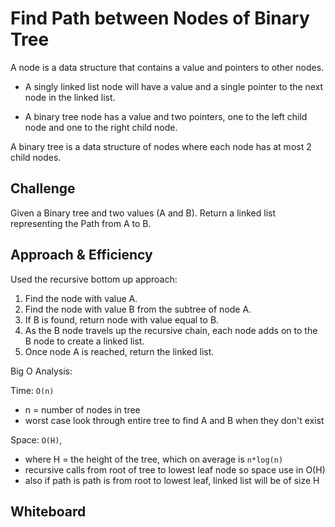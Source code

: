 # Find Path between Nodes of Binary Tree

A node is a data structure that contains a value and pointers to other nodes.

- A singly linked list node will have a value and a single pointer to the next node in the linked list.

- A binary tree node has a value and two pointers, one to the left child node and one to the right child node.

A binary tree is a data structure of nodes where each node has at most 2 child nodes.

## Challenge

Given a Binary tree and two values (A and B). Return a linked list representing the Path from A to B.

## Approach & Efficiency

Used the recursive bottom up approach:

1. Find the node with value A.
2. Find the node with value B from the subtree of node A.
3. If B is found, return node with value equal to B.
4. As the B node travels up the recursive chain, each node adds on to the B node to create a linked list.
5. Once node A is reached, return the linked list.

Big O Analysis:

Time: `O(n)`

- n = number of nodes in tree
- worst case look through entire tree to find A and B when they don't exist

Space: `O(H)`,

- where H = the height of the tree, which on average is `n*log(n)`
- recursive calls from root of tree to lowest leaf node so space use in O(H)
- also if path is path is from root to lowest leaf, linked list will be of size H

## Whiteboard
